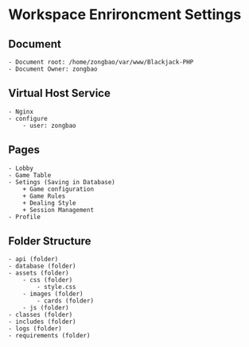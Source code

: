 # Workspace Enrironcment Settings
## Document
    - Document root: /home/zongbao/var/www/Blackjack-PHP
    - Document Owner: zongbao
## Virtual Host Service
    - Nginx
    - configure
        - user: zongbao
## Pages
    - Lobby
    - Game Table
    - Setings (Saving in Database)
        + Game configuration
        + Game Rules
        + Dealing Style
        + Session Management
    - Profile
## Folder Structure
    - api (folder)
    - database (folder)
    - assets (folder)
        - css (folder)
            - style.css
        - images (folder)
            - cards (folder) 
        - js (folder)
    - classes (folder)
    - includes (folder)
    - logs (folder)
    - requirements (folder)


